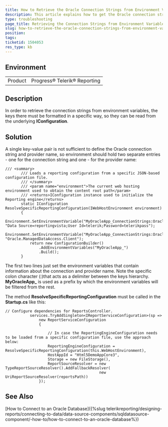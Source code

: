 ```yaml
---
title: How to Retrieve the Oracle Connection Strings from Environment Variables
description: This article explains how to get the Oracle connection string from environment variable in .NET Core 
type: troubleshooting
page_title: Retrieving the Connection Strings from Environment Variables in .NET Core 
slug: how-to-retrieve-the-oracle-connection-strings-from-environment-variables
position: 
tags: 
ticketid: 1504053
res_type: kb
---
```


## Environment
<table>
	<tbody>
		<tr>
			<td>Product</td>
			<td>Progress® Telerik® Reporting</td>
		</tr>
	</tbody>
</table>


## Description
In order to retrieve the connection strings from environment variables, the keys there must be formatted in a specific way, so they can be read from the underlying **IConfiguration**. 

## Solution
A single key-value pair is not sufficient to define the Oracle connection string and provider name, so environment should hold two separate entries - one for the connection string and one - for the provider name:
 
 ```CSharp
 /// <summary>
        /// Loads a reporting configuration from a specific JSON-based configuration file.
        /// </summary>
        /// <param name="environment">The current web hosting environment used to obtain the content root path</param>
        /// <returns>IConfiguration instance used to initialize the Reporting engine</returns>
        static IConfiguration ResolveSpecificReportingConfiguration(IWebHostEnvironment environment)
        {
            Environment.SetEnvironmentVariable("MyOracleApp_ConnectionStrings:OracleConn:connectionString", "Data Source=reportingvista;User Id=telerik;Password=telerikpass");
            Environment.SetEnvironmentVariable("MyOracleApp_ConnectionStrings:OracleConn:providerName", "Oracle.ManagedDataAccess.Client");
            return new ConfigurationBuilder()
                .AddEnvironmentVariables("MyOracleApp_")
                .Build();
        }
```

The first two lines just set the environment variables that contain information about the connection and provider name. Note the specific colon character (:)that acts as a delimiter between the keys hierarchy. **MyOracleApp_** is used as a prefix by which the environment variables will be filtered from the rest.

The method **ResolveSpecificReportingConfiguration** must be called in the **Startup.cs** like this:

 ```CSharp
// Configure dependencies for ReportsController.
            services.TryAddSingleton<IReportServiceConfiguration>(sp =>
                new ReportServiceConfiguration
                {

                    // In case the ReportingEngineConfiguration needs to be loaded from a specific configuration file, use the approach below:
                    ReportingEngineConfiguration = ResolveSpecificReportingConfiguration(this.WebHostEnvironment),
                    HostAppId = "Html5DemoAppCore3",
                    Storage = new FileStorage(),
                    ReportSourceResolver = new TypeReportSourceResolver().AddFallbackResolver(
                                           new UriReportSourceResolver(reportsPath))
                });
```



## See Also
[How to Connect to an Oracle Database]({%slug telerikreporting/designing-reports/connecting-to-data/data-source-components/sqldatasource-component/-how-to/how-to-connect-to-an-oracle-database%})
